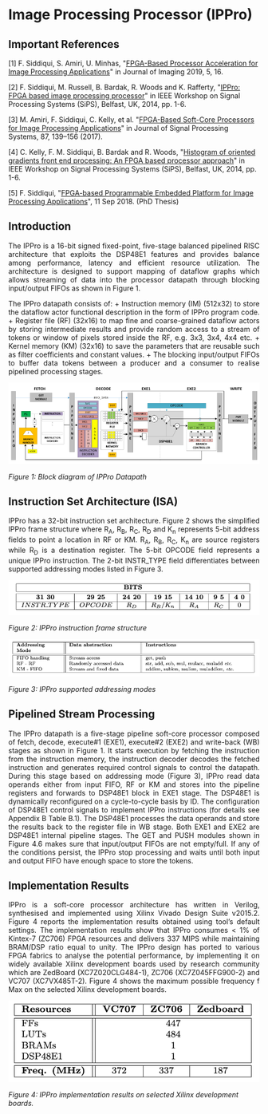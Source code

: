 # Image Processing Processor (IPPro)

## Important References
<p align="justify">

[1] F. Siddiqui, S. Amiri, U. Minhas, "[FPGA-Based Processor Acceleration for Image Processing Applications](https://www.mdpi.com/394628)" in Journal of Imaging 2019, 5, 16.

[2] F. Siddiqui, M. Russell, B. Bardak, R. Woods and K. Rafferty, "[IPPro: FPGA based image processing processor](https://ieeexplore.ieee.org/abstract/document/6986057)" in IEEE Workshop on Signal Processing Systems (SiPS), Belfast, UK, 2014, pp. 1-6.

[3] M. Amiri, F. Siddiqui, C. Kelly, et al. "[FPGA-Based Soft-Core Processors for Image Processing Applications](https://link.springer.com/article/10.1007/s11265-016-1185-7)" in Journal of Signal Processing Systems, 87, 139–156 (2017).
  
[4] C. Kelly, F. M. Siddiqui, B. Bardak and R. Woods, "[Histogram of oriented gradients front end processing: An FPGA based processor approach](https://ieeexplore.ieee.org/document/6986093)" in IEEE Workshop on Signal Processing Systems (SiPS), Belfast, UK, 2014, pp. 1-6.

[5] F. Siddiqui, "[FPGA-based Programmable Embedded Platform for Image Processing Applications](https://pure.qub.ac.uk/en/studentTheses/fpga-based-programmable-embedded-platform-for-image-processing-ap)", 11 Sep 2018. (PhD Thesis)
</p>

## Introduction
<p align="justify">
The IPPro is a 16-bit signed fixed-point, five-stage balanced pipelined RISC architecture that exploits the DSP48E1 features and provides balance among performance, latency and efficient resource utilization. The architecture is designed to support mapping of dataflow graphs which allows streaming of data into the processor datapath through blocking input/output FIFOs as shown in Figure 1.
</p>

<p align="justify">
The IPPro datapath consists of:
+ Instruction memory (IM) (512x32) to store the dataflow actor functional description in the form of IPPro program code.
+ Register file (RF) (32x16) to map fine and coarse-grained dataflow actors by storing intermediate results and provide random access to a stream of tokens or window of pixels stored inside the RF, e.g. 3x3, 3x4, 4x4 etc.
+ Kernel memory (KM) (32x16) to save the parameters that are reusable such as filter coefficients and constant values.
+ The blocking input/output FIFOs to buffer data tokens between a producer and a consumer to realise pipelined processing stages.
</p>

![Figure 1: Block diagram of IPPro Datapath](images/IPPro-datapath.png)

*Figure 1: Block diagram of IPPro Datapath*

## Instruction Set Architecture (ISA)
<p align="justify">
IPPro has a 32-bit instruction set architecture. Figure 2 shows the simplified IPPro frame structure where R<sub>A</sub>, R<sub>B</sub>, R<sub>C</sub>, R<sub>D</sub> and K<sub>n</sub> represents 5-bit address fields to point a location in RF or KM. R<sub>A</sub>, R<sub>B</sub>, R<sub>C</sub>, K<sub>n</sub> are source registers while R<sub>D</sub> is a destination register. The 5-bit OPCODE field represents a unique IPPro instruction. The 2-bit INSTR_TYPE field differentiates between supported addressing modes listed in Figure 3.
</p>

![Figure 2: IPPro instruction frame structure](images/IPPro-frame-structure.png)

*Figure 2: IPPro instruction frame structure*

![Figure 3: IPPro supported addressing modes](images/IPPro-addressing-modes.png)

*Figure 3: IPPro supported addressing modes*

## Pipelined Stream Processing
<p align="justify">
The IPPro datapath is a five-stage pipeline soft-core processor composed of fetch, decode, execute#1 (EXE1), execute#2 (EXE2) and write-back (WB) stages as shown in Figure 1. It starts execution by fetching the instruction from the instruction memory, the instruction decoder decodes the fetched instruction and generates required control signals to control the datapath. During this stage based on addressing mode (Figure 3), IPPro read data operands either from input FIFO, RF or KM and stores into the pipeline registers and forwards to DSP48E1 block in EXE1 stage. The DSP48E1 is dynamically reconfigured on a cycle-to-cycle basis by ID. The configuration of DSP48E1 control signals to implement IPPro instructions (for details see Appendix B Table B.1). The DSP48E1 processes the data operands and store the results back to the register file in WB stage. Both EXE1 and EXE2 are DSP48E1 internal pipeline stages. The GET and PUSH modules shown in Figure 4.6 makes sure that input/output FIFOs are not empty/full. If any of the conditions persist, the IPPro stop processing and waits until both input and output FIFO have enough space to store the tokens.
</p>

## Implementation Results
<p align="justify">
IPPro is a soft-core processor architecture has written in Verilog, synthesised and implemented using Xilinx Vivado Design Suite v2015.2. Figure 4 reports the implementation results obtained using tool’s default settings. The implementation results show that IPPro consumes < 1% of Kintex-7 (ZC706) FPGA resources and delivers 337 MIPS while maintaining BRAM/DSP ratio equal to unity. The IPPro design has ported to various FPGA fabrics to analyse the potential performance, by implementing it on widely available Xilinx development boards used by research community which are ZedBoard (XC7Z020CLG484-1), ZC706 (XC7Z045FFG900-2) and VC707 (XC7VX485T-2). Figure 4 shows the maximum possible frequency f Max on the selected Xilinx development boards.
</p>

![Figure 4: IPPro implementation results on selected Xilinx development boards](images/IPPro-implementation-results.png)
  
*Figure 4: IPPro implementation results on selected Xilinx development boards.*
